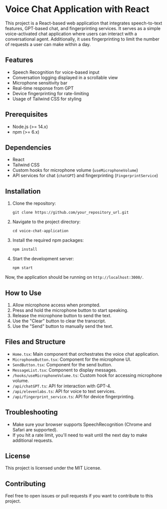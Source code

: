 # Voice Chat Application with React

This project is a React-based web application that integrates speech-to-text features, GPT-based chat, and fingerprinting services. It serves as a simple voice-activated chat application where users can interact with a conversational agent. Additionally, it uses fingerprinting to limit the number of requests a user can make within a day.

## Features

- Speech Recognition for voice-based input
- Conversation logging displayed in a scrollable view
- Microphone sensitivity bar
- Real-time response from GPT
- Device fingerprinting for rate-limiting
- Usage of Tailwind CSS for styling

## Prerequisites

- Node.js (>= 14.x)
- npm (>= 6.x)

## Dependencies

- React
- Tailwind CSS
- Custom hooks for microphone volume (`useMicrophoneVolume`)
- API services for chat (`chatGPT`) and fingerprinting (`FingerprintService`)

## Installation

1. Clone the repository:

   ```
   git clone https://github.com/your_repository_url.git
   ```

2. Navigate to the project directory:

   ```
   cd voice-chat-application
   ```

3. Install the required npm packages:

   ```
   npm install
   ```

4. Start the development server:

   ```
   npm start
   ```

Now, the application should be running on `http://localhost:3000/`.

## How to Use

1. Allow microphone access when prompted.
2. Press and hold the microphone button to start speaking.
3. Release the microphone button to send the text.
4. Use the "Clear" button to clear the transcript.
5. Use the "Send" button to manually send the text.

## Files and Structure

- `Home.tsx`: Main component that orchestrates the voice chat application.
- `MicrophoneButton.tsx`: Component for the microphone UI.
- `SendButton.tsx`: Component for the send button.
- `MessageList.tsx`: Component to display messages.
- `/hooks/useMicrophoneVolume.ts`: Custom hook for accessing microphone volume.
- `/api/chatGPT.ts`: API for interaction with GPT-4.
- `/api/elevenlabs.ts`: API for voice to text services.
- `/api/fingerprint_service.ts`: API for device fingerprinting.
  
## Troubleshooting

- Make sure your browser supports SpeechRecognition (Chrome and Safari are supported).
- If you hit a rate limit, you'll need to wait until the next day to make additional requests.

## License

This project is licensed under the MIT License.

## Contributing

Feel free to open issues or pull requests if you want to contribute to this project.